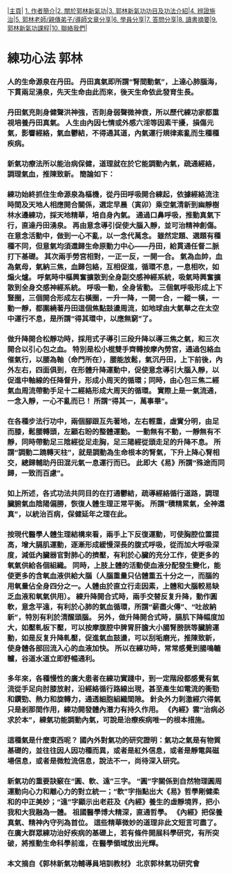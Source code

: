 |[主頁](/README.md)| [1. 作者簡介](/a10.md)|[2. 關於郭林新氣功](/a1.md)|[3. 郭林新氣功功目及功法介紹](/a2.md)|[4. 辨證施治](/a3.md)|[5. 郭林老師/親傳弟子/導師文章分享](/a5.md)|[6. 學員分享](/a6.md)|[7. 答問分享](/a7.md)|[8. 讀書摘要](/a4.md)|[9. 郭林新氣功課程](/郭林新氣功課程.md)|[10. 聯絡我們](/a9.md)|

# 練功心法    郭林

### 人的生命源泉在丹田。 丹田真氣即所謂“腎間動氣”，上達心肺腦海，下貫兩足湧泉，先天生命由此而來，後天生命依此發育生長。
### 丹田氣充則身健聲洪神強，否則身弱聲微神衰，所以歷代練功家都重視培養丹田真氣。 人生由內因七情或外感六淫等因素干擾，損傷元氣，影響經絡，氣血鬱結，不得通其道，內氣運行規律紊亂而生種種疾病。
### 新氣功療法所以能治病保健，道理就在於它能調動內氣，疏通經絡，調理氣血，推陳致新。 簡論如下：
### 練功始終抓住生命源泉為樞機，從丹田呼吸開合練起，依據經絡流注時間及天地人相應開合關係，選定早晨（寅卯）乘空氣清新到幽靜樹林水邊練功，採天地精華，培自身內氣。 通過口鼻呼吸，推動真氣下行，直達丹田湧泉。 再由意念導引促使大腦入靜，並可治精神創傷。 在意念活動中，做到一心不亂，以一念代萬念。 雖然定題、選題有種種不同，但意氣均須還歸生命原動力中心——丹田，給貫通任督二脈打下基礎。 其次兩手勞宮相對，一正一反，一開一合。 氣為血帥，血為氣母，氣納三焦，血歸包絡，互相促進，循環不息，一息相吹，如煽火爐。 呼氣時中樞興奮擴散到全身副交感神經系統，吸氣時興奮擴散到全身交感神經系統。 呼吸一動，全身皆動。 三個氣呼吸形成上下豎圈，三個開合形成左右橫圈，一升一降，一開一合，一縱一橫，一動一靜，都圍繞著丹田這個焦點鼓盪周流，如地球由大氣舉之在太空中運行不息，是所謂“得其環中，以應無窮”了。
### 做升降開合松靜功時，採用式子導引三段升降以導三焦之氣，和三次開合以引心包之血。 特別是松小棍雙手齊轉按摩內勞宮，通過包絡血催氣行，以腰為軸（命門所在），腰能放鬆，氣沉丹田，上下前後，內外左右，四面俱到，在形體升降運動中，促使意念導引大腦入靜，以促進中軸線的任降督升，形成小周天的循環；同時，由心包三焦二經氣血周流帶動手足十二經絡形成大周天的循環。 實際上是一氣流通，一念入靜，一心不亂而已！ 所謂“得其一，萬事畢”。
### 在各種步法行功中，兩個腳跟互先著地，左右輕重，虛實分明，由足而膝，鬆腰轉頭，左顧右盼的整體運動。 一動無有不動，一靜無有不靜，同時帶動足三陰經從足走胸，足三陽經從頭走足的升降不息。 所謂“調動二蹺轉天柱”，就是調動為生命根本的腎氣，下升上降心腎相交，總歸輔助丹田混元氣一息運行而已。 此即大《易》所謂“殊途而同歸，一致而百慮”。
### 如上所述，各式功法共同目的在打通鬱結，疏導經絡循行道路，調理臟腑氣血陰陽偏勝，恢復人體生理正常平衡。 所謂“積精累氣，全神還真”，以統治百病，保健延年之理在此。
### 按現代醫學人體生理結構來看，兩手上下反復運動，可使胸腔位置提高，增大膈肌運動，逐漸形成緩慢深長的腹式呼吸，從而加大呼吸深度，減低內臟器官對肺心的擠壓，有利於心臟的充分工作，使更多的氧氣供給各個組織。 同時，上肢上體的活動使血液分配發生變化，能使更多的含氧血液供給大腦（人腦重量只佔體重五十分之一，而腦的用氧量佔全身四分之一。人體由於直立行走因素，上體和大腦較易缺乏血液和氧氣供用）。 練升降開合式時，兩手交替反复升降，動作圓軟，意念平遠，有利於心肺的氣血循環，所謂“薪盡火傳”、“吐故納新”，特別有利於清醒頭腦。 另外，做升降開合式時，膈肌下降幅度加大，如壓軋板下壓，可以按摩腹腔中脾胃肝膽大小腸腎膀胱等臟腑運動，如是反复升降軋壓，促進氣血鼓盪，可以刮垢磨光，推陳致新，使身體各部回流入心的血液加快。 所以在練功時，常常感覺到腸鳴轆轤，谷道水道立即舒暢通利。
### 多年來，各種慢性的廣大患者在練功實踐中，到一定階段都感覺有氣流從手足向肘膝放射，沿經絡循行路線出現，甚至產生如電流的衝勁和鑽勁、熱力和旋轉力，通透細胞組織間隙。 針灸外力刺激經穴得氣只是剎那間作用，練功開發體內潛力有持久作用。  《內經》雲“治病必求於本”，練氣功能調動內氣，可說是治療疾病唯一的根本措施。
### 這種氣是什麼東西呢？ 國內外對氣功的研究證明：氣功之氣是有物質基礎的，並往往因人因功種而異，或者是紅外信息，或者是靜電與磁場信息，或者是微粒流信息，說法不一，尚待深入研究。
### 新氣功的重要訣竅在“圓、軟、遠”三字。  “圓”字關係到自然物理圓周運動向心力和離心力的對立統一；“軟”字指點出大《易》哲學剛健柔和的中正美妙；“遠”字顯示出老莊及《內經》養生的虛靜境界，把小我和大我融為一體。 祖國醫學博大精深，直通哲學。  《內經》把保養真氣、精神內守列為首位。 這些精華微妙的道理非此文短言可盡了。 在廣大群眾練功治好疾病的基礎上，若有條件開展科學研究，有所突破，將推動生命科學前進，在醫學領域放出光輝。

### 本文摘自《郭林新氣功輔導員培訓教材》 北京郭林氣功研究會 
